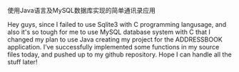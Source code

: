 使用Java语言及MySQL数据库实现的简单通讯录应用

Hey guys, since I failed to use Sqlite3 with C programming langusage, and also it's so tough for me to use MySQL database system with C that I changed my plan to use Java creating my project for the ADDRESSBOOK application. I’ve successfully implemented some functions in my source files today, and pushed up to my github repository. Hope I can handle all the stuff later!
